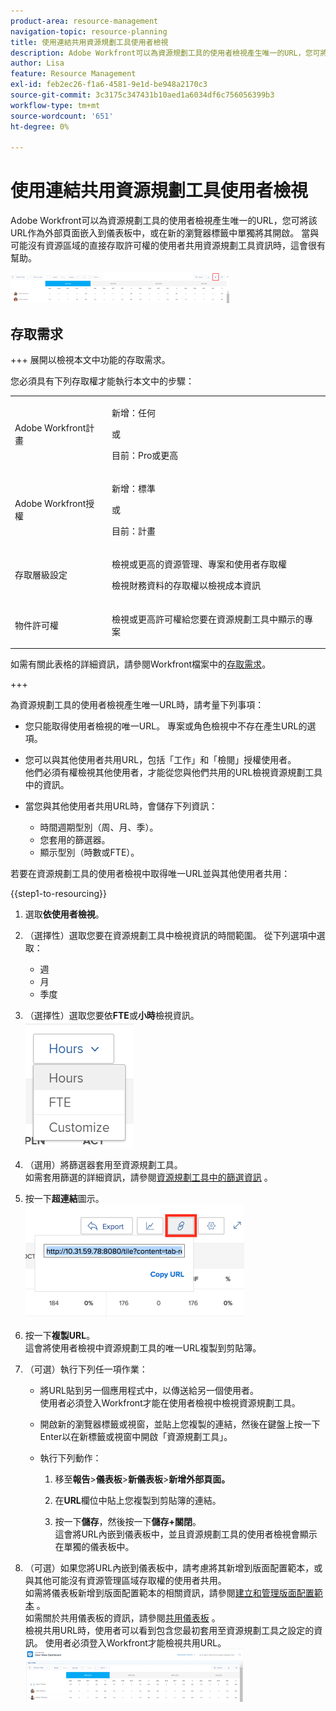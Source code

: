 ```yaml
---
product-area: resource-management
navigation-topic: resource-planning
title: 使用連結共用資源規劃工具使用者檢視
description: Adobe Workfront可以為資源規劃工具的使用者檢視產生唯一的URL，您可將該URL作為外部頁面嵌入到儀表板中，或在新的瀏覽器標籤中單獨將其開啟。 當與可能沒有資源區域的直接存取許可權的使用者共用資源規劃工具資訊時，這會很有幫助。
author: Lisa
feature: Resource Management
exl-id: feb2ec26-f1a6-4581-9e1d-be948a2170c3
source-git-commit: 3c3175c347431b10aed1a6034df6c756056399b3
workflow-type: tm+mt
source-wordcount: '651'
ht-degree: 0%

---
```


# 使用連結共用資源規劃工具使用者檢視

Adobe Workfront可以為資源規劃工具的使用者檢視產生唯一的URL，您可將該URL作為外部頁面嵌入到儀表板中，或在新的瀏覽器標籤中單獨將其開啟。 當與可能沒有資源區域的直接存取許可權的使用者共用資源規劃工具資訊時，這會很有幫助。

![](assets/rp-user-view-with-link-highlight-350x49.png)

## 存取需求

+++ 展開以檢視本文中功能的存取需求。

您必須具有下列存取權才能執行本文中的步驟：

<table style="table-layout:auto"> 
 <col> 
 <col> 
 <tbody> 
  <tr> 
   <td role="rowheader">Adobe Workfront計畫</td> 
    <td><p>新增：任何</p>
       <p>或</p>
       <p>目前：Pro或更高</p> </td> 
  </tr> 
  <tr> 
   <td role="rowheader">Adobe Workfront授權</td> 
   <td><p>新增：標準</p>
       <p>或</p>
       <p>目前：計畫</p></td> 
  </tr> 
  <tr> 
   <td role="rowheader">存取層級設定</td> 
   <td> <p>檢視或更高的資源管理、專案和使用者存取權</p> <p>檢視財務資料的存取權以檢視成本資訊</p></td> 
  </tr> 
  <tr> 
   <td role="rowheader">物件許可權</td> 
   <td> <p>檢視或更高許可權給您要在資源規劃工具中顯示的專案</p></td> 
  </tr> 
 </tbody> 
</table>

如需有關此表格的詳細資訊，請參閱Workfront檔案中的[存取需求](/help/quicksilver/administration-and-setup/add-users/access-levels-and-object-permissions/access-level-requirements-in-documentation.md)。

+++


為資源規劃工具的使用者檢視產生唯一URL時，請考量下列事項：

* 您只能取得使用者檢視的唯一URL。 專案或角色檢視中不存在產生URL的選項。
* 您可以與其他使用者共用URL，包括「工作」和「檢閱」授權使用者。\
  他們必須有權檢視其他使用者，才能從您與他們共用的URL檢視資源規劃工具中的資訊。
* 當您與其他使用者共用URL時，會儲存下列資訊：

   * 時間週期型別（周、月、季）。
   * 您套用的篩選器。
   * 顯示型別（時數或FTE）。

若要在資源規劃工具的使用者檢視中取得唯一URL並與其他使用者共用：

{{step1-to-resourcing}}

1. 選取&#x200B;**依使用者檢視**。
1. （選擇性）選取您要在資源規劃工具中檢視資訊的時間範圍。 從下列選項中選取：

   * 週
   * 月
   * 季度

1. （選擇性）選取您要依&#x200B;**FTE**&#x200B;或&#x200B;**小時**&#x200B;檢視資訊。\
   ![RP_hours_or_fte_in_user_view.png](assets/rp-hours-or-fte-in-user-view.png)

1. （選用）將篩選器套用至資源規劃工具。\
   如需套用篩選的詳細資訊，請參閱[資源規劃工具中的篩選資訊](../../resource-mgmt/resource-planning/filter-resource-planner.md) 。

1. 按一下&#x200B;**超連結**&#x200B;圖示。\
   ![RP_Storm_generate_URL_with_copy_URL_link.png](assets/rp-storm-generate-url-with-copy-url-link-350x182.png)

1. 按一下&#x200B;**複製URL**。\
   這會將使用者檢視中資源規劃工具的唯一URL複製到剪貼簿。

1. （可選）執行下列任一項作業：  

   * 將URL貼到另一個應用程式中，以傳送給另一個使用者。\
     使用者必須登入Workfront才能在使用者檢視中檢視資源規劃工具。
   * 開啟新的瀏覽器標籤或視窗，並貼上您複製的連結，然後在鍵盤上按一下Enter以在新標籤或視窗中開啟「資源規劃工具」。
   * 執行下列動作：

     <!--   
     <MadCap:conditionalText data-mc-conditions="QuicksilverOrClassic.Draft mode">   
     (NOTE:&nbsp;turn this into a numbered list)   
     </MadCap:conditionalText>   
     -->

      1. 移至&#x200B;**報告**>**儀表板**>**新儀表板**>**新增外部頁面。**

      1. 在&#x200B;**URL**&#x200B;欄位中貼上您複製到剪貼簿的連結。
      1. 按一下&#x200B;**儲存**，然後按一下&#x200B;**儲存+關閉**。\
         這會將URL內嵌到儀表板中，並且資源規劃工具的使用者檢視會顯示在單獨的儀表板中。

1. （可選）如果您將URL內嵌到儀表板中，請考慮將其新增到版面配置範本，或與其他可能沒有資源管理區域存取權的使用者共用。\
   如需將儀表板新增到版面配置範本的相關資訊，請參閱[建立和管理版面配置範本](../../administration-and-setup/customize-workfront/use-layout-templates/create-and-manage-layout-templates.md) 。\
   如需關於共用儀表板的資訊，請參閱[共用儀表板](../../reports-and-dashboards/dashboards/creating-and-managing-dashboards/share-dashboard.md) 。\
   檢視共用URL時，使用者可以看到包含您最初套用至資源規劃工具之設定的資訊。 使用者必須登入Workfront才能檢視共用URL。\
   ![user_view_dashoard_from_unique_url.png](assets/user-view-dashoard-from-unique-url-350x85.png)
